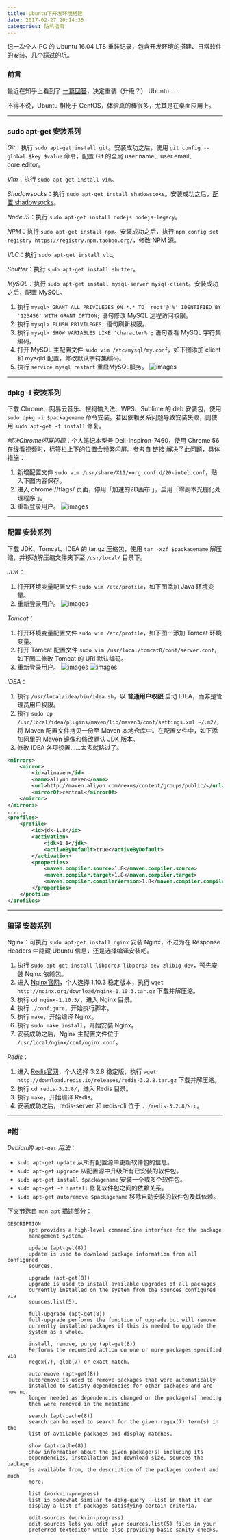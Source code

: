 ```yaml
---
title: Ubuntu下开发环境搭建
date: 2017-02-27 20:14:35
categories: 防坑指南
---
```


记一次个人 PC 的 Ubuntu 16.04 LTS 重装记录，包含开发环境的搭建、日常软件的安装、几个踩过的坑。<!-- more -->

### 前言
最近在知乎上看到了 [一篇回答](https://www.zhihu.com/question/19811112/answer/132006027)，决定重装（升级？） Ubuntu......

不得不说，Ubuntu 相比于 CentOS，体验真的棒很多，尤其是在桌面应用上。

---

### sudo apt-get 安装系列
*Git*：执行 `sudo apt-get install git`。安装成功之后，使用 `git config --global $key $value` 命令，配置 Git 的全局 user.name、user.email、core.editor。

*Vim*：执行 `sudo apt-get install vim`。

*Shadowsocks*：执行 `sudo apt-get install shadowscoks`。安装成功之后，[配置 shadowsocks](/2016/12/05/Ubuntu下Shadowsocks配置/)。

*NodeJS*：执行 `sudo apt-get install nodejs nodejs-legacy`。

*NPM*：执行 `sudo apt-get install npm`。安装成功之后，执行 `npm config set registry https://registry.npm.taobao.org/`，修改 NPM 源。

*VLC*：执行 `sudo apt-get install vlc`。

*Shutter*：执行 `sudo apt-get install shutter`。

*MySQL*：执行 `sudo apt-get install mysql-server mysql-client`。安装成功之后，配置 MySQL。
1. 执行 `mysql> GRANT ALL PRIVILEGES ON *.* TO 'root'@'%' IDENTIFIED BY '123456' WITH GRANT OPTION;` 语句修改 MySQL 远程访问权限。
2. 执行 `mysql> FLUSH PRIVILEGES;` 语句刷新权限。
3. 执行 `mysql> SHOW VARIABLES LIKE 'character%';` 语句查看 MySQL 字符集编码。
4. 打开 MySQL 主配置文件 `sudo vim /etc/mysql/my.conf`，如下图添加 client 和 mysqld 配置，修改默认字符集编码。
5. 执行 `service mysql restart` 重启MySQL服务。
![images](http://ogvr8n3tg.bkt.clouddn.com/Ubuntu%E4%B8%8B%E5%BC%80%E5%8F%91%E7%8E%AF%E5%A2%83%E6%90%AD%E5%BB%BA/1.png)

---

### dpkg -i 安装系列
下载 Chrome、网易云音乐、搜狗输入法、WPS、Sublime 的 deb 安装包，使用 `sudo dpkg -i $packagename` 命令安装。若因依赖关系问题导致安装失败，则使用 `sudo apt-get -f install` 修复。

*解决Chrome闪屏问题*：个人笔记本型号 Dell-Inspiron-7460，使用 Chrome 56 在线看视频时，标签栏上下的位置会频繁闪屏。参考自 [链接](https://beisongnansong.wordpress.com/2016/08/12/%E8%A7%A3%E5%86%B3ubuntu%EF%BC%88chrome%EF%BC%89%E7%9A%84%E9%97%AA%E5%B1%8F%E9%97%AE%E9%A2%98/) 解决了此问题，具体措施：
1. 新增配置文件 `sudo vim /usr/share/X11/xorg.conf.d/20-intel.conf`，贴入下图内容保存。
2. 进入 chrome://flags/ 页面，停用「加速的2D画布 」，启用「零副本光栅化处理程序 」。
3. 重新登录用户。
![images](http://ogvr8n3tg.bkt.clouddn.com/Ubuntu%E4%B8%8B%E5%BC%80%E5%8F%91%E7%8E%AF%E5%A2%83%E6%90%AD%E5%BB%BA/2.png)

---

### 配置  安装系列
下载 JDK、Tomcat、IDEA 的 tar.gz 压缩包，使用 `tar -xzf $packagename` 解压缩，并移动解压缩文件夹下至 `/usr/local/` 目录下。

*JDK*：
1. 打开环境变量配置文件 `sudo vim /etc/profile`，如下图添加 Java 环境变量。
2. 重新登录用户。
![images](http://ogvr8n3tg.bkt.clouddn.com/Ubuntu%E4%B8%8B%E5%BC%80%E5%8F%91%E7%8E%AF%E5%A2%83%E6%90%AD%E5%BB%BA/3.png)

*Tomcat*：
1. 打开环境变量配置文件 `sudo vim /etc/profile`，如下图一添加 Tomcat 环境变量。
2. 打开 Tomcat 配置文件 `sudo vim /usr/local/tomcat8/conf/server.conf`，如下图二修改 Tomcat 的 URI 默认编码。
3. 重新登录用户。
![images](http://ogvr8n3tg.bkt.clouddn.com/Ubuntu%E4%B8%8B%E5%BC%80%E5%8F%91%E7%8E%AF%E5%A2%83%E6%90%AD%E5%BB%BA/4.png)
![images](http://ogvr8n3tg.bkt.clouddn.com/Ubuntu%E4%B8%8B%E5%BC%80%E5%8F%91%E7%8E%AF%E5%A2%83%E6%90%AD%E5%BB%BA/5.png)

*IDEA*：
1. 执行 `/usr/local/idea/bin/idea.sh`，以 **普通用户权限** 启动 IDEA，而非是管理员用户权限。
2. 执行 `sudo cp /usr/local/idea/plugins/maven/lib/maven3/conf/settings.xml ~/.m2/`，将 Maven 配置文件拷贝一份至 Maven 本地仓库中。在配置文件中，如下添加阿里的 Maven 镜像和修改默认 JDK 版本。
3. 修改 IDEA 各项设置......太多就略过了。
```xml
<mirrors>
    <mirror>
        <id>alimaven</id>
        <name>aliyun maven</name>
        <url>http://maven.aliyun.com/nexus/content/groups/public/</url>
        <mirrorOf>central</mirrorOf>
    </mirror>
</mirrors>
......
<profiles>
    <profile>
        <id>jdk-1.8</id>
        <activation>
            <jdk>1.8</jdk>
            <activeByDefault>true</activeByDefault>
        </activation>
        <properties>
            <maven.compiler.source>1.8</maven.compiler.source>
            <maven.compiler.target>1.8</maven.compiler.target>
            <maven.compiler.compilerVersion>1.8</maven.compiler.compilerVersion>
        </properties>
    </profile>
</profiles>
```

---

### 编译  安装系列
Nginx：可执行 `sudo apt-get install nginx` 安装 Nginx，不过为在 Response Headers 中隐藏 Ubuntu 信息，还是选择编译安装吧。
1. 执行 `sudo apt-get install libpcre3 libpcre3-dev zlib1g-dev`，预先安装 Nginx 依赖包。
2. 进入 [Nginx官网](http://nginx.org/)，个人选择 1.10.3 稳定版本，执行 `wget http://nginx.org/download/nginx-1.10.3.tar.gz` 下载并解压缩。
3. 执行 `cd nginx-1.10.3/`，进入 Nginx 目录。
4. 执行 `./configure`，开始执行脚本。
5. 执行 `make`，开始编译 Nginx。
6. 执行 `sudo make install`，开始安装 Nginx。
7. 安装成功之后，Nginx 主配置文件位于 `/usr/local/nginx/conf/nginx.conf`。

*Redis*：
1. 进入 [Redis官网](http://redis.io)，个人选择 3.2.8 稳定版，执行 `wget http://download.redis.io/releases/redis-3.2.8.tar.gz` 下载并解压缩。
2. 执行 `cd redis-3.2.8/`，进入 Redis 目录。
3. 执行 `make`，开始编译 Redis。
4. 安装成功之后，redis-server 和 redis-cli 位于 `../redis-3.2.8/src`。

---

### #附

*Debian的 `apt-get` 用法*：
* `sudo apt-get update` 从所有配置源中更新软件包的信息。
* `sudo apt-get upgrade` 从配置源中升级所有已安装的软件包。
* `sudo apt-get install $packagename` 安装一个或多个软件包。
* `sudo apt-get -f install` 修复软件包之间的依赖关系。
* `sudo apt-get autoremove $packagename` 移除自动安装的软件包及其依赖。

下文节选自 `man apt` 描述部分：
```
DESCRIPTION
       apt provides a high-level commandline interface for the package
       management system. 

       update (apt-get(8))
	   update is used to download package information from all configured
	   sources.

       upgrade (apt-get(8))
	   upgrade is used to install available upgrades of all packages
	   currently installed on the system from the sources configured via
	   sources.list(5).

       full-upgrade (apt-get(8))
	   full-upgrade performs the function of upgrade but will remove
	   currently installed packages if this is needed to upgrade the
	   system as a whole.

       install, remove, purge (apt-get(8))
	   Performs the requested action on one or more packages specified via
	   regex(7), glob(7) or exact match. 

       autoremove (apt-get(8))
	   autoremove is used to remove packages that were automatically
	   installed to satisfy dependencies for other packages and are now no
	   longer needed as dependencies changed or the package(s) needing
	   them were removed in the meantime.

       search (apt-cache(8))
	   search can be used to search for the given regex(7) term(s) in the
	   list of available packages and display matches.

       show (apt-cache(8))
	   Show information about the given package(s) including its
	   dependencies, installation and download size, sources the package
	   is available from, the description of the packages content and much
	   more. 

       list (work-in-progress)
	   list is somewhat similar to dpkg-query --list in that it can
	   display a list of packages satisfying certain criteria. 

       edit-sources (work-in-progress)
	   edit-sources lets you edit your sources.list(5) files in your
	   preferred texteditor while also providing basic sanity checks.

```
